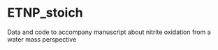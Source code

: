# ETNP_stoich
Data and code to accompany manuscript about nitrite oxidation from a water mass perspective
